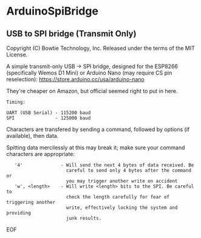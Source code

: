 # ArduinoSpiBridge
## USB to SPI bridge (Transmit Only)
Copyright (C) Bowtie Technology, Inc.
Released under the terms of the MIT License. 

A simple transmit-only USB -> SPI bridge, designed for the ESP8266 (specifically Wemos D1 Mini) or Arduino Nano (may require CS pin 
reselection):
https://store.arduino.cc/usa/arduino-nano

They're cheaper on Amazon, but official seemed right to put in here. 

```
Timing:

UART (USB Serial) - 115200 baud
SPI               - 125000 baud
```

Characters are transfered by sending a command, followed by options 
(if available), then data. 

Spitting data mercilessly at this may break it; make sure your command
characters are appropriate:

```
   '4'              - Will send the next 4 bytes of data received. Be 
                      careful to send only 4 bytes after the command or 
                      you may trigger another write on accident
   'w', <length>    - Will write <length> bits to the SPI. Be careful to 
                      check the length carefully for fear of triggering another
                      write, effectively locking the system and providing 
                      junk results.
```


EOF
